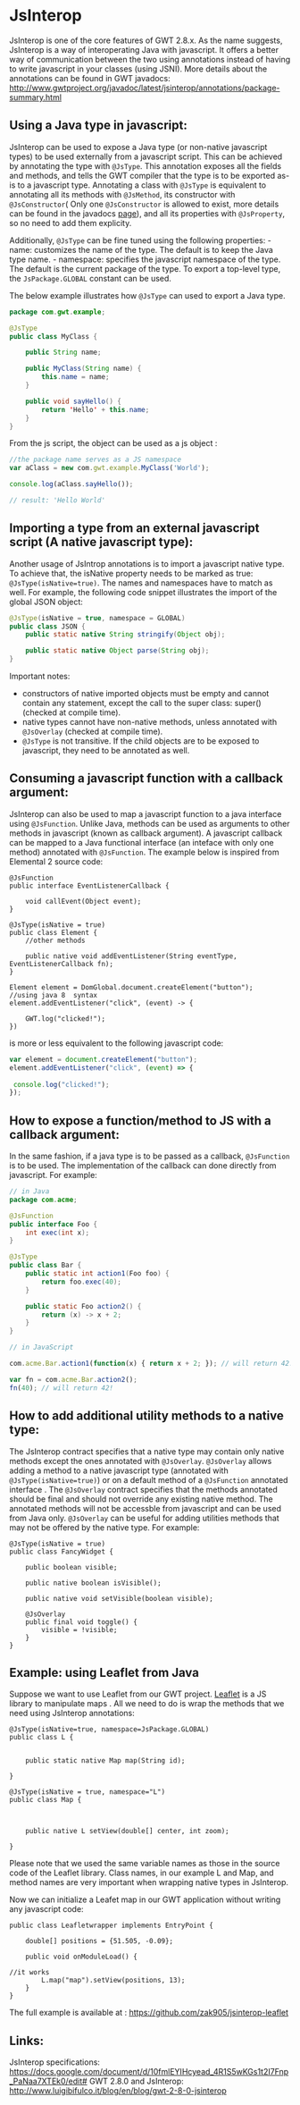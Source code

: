 JsInterop
===

JsInterop is one of the core features of GWT 2.8.x. As the name suggests, JsInterop is a way of interoperating Java with javascript. It offers a better way of communication between the two using annotations instead of having to write javascript in your classes (using JSNI). More details about the annotations can be found in GWT javadocs: http://www.gwtproject.org/javadoc/latest/jsinterop/annotations/package-summary.html


## Using a Java type in javascript:

JsInterop can be used to expose a Java type (or non-native javascript types)  to be used externally from a javascript script. This can be achieved by annotating the type with `@JsType`. This annotation exposes all the fields and methods, and tells the GWT compiler that the type is to be exported as-is to a javascript type. Annotating a class with `@JsType` is equivalent to annotating all its methods with `@JsMethod`, its constructor with `@JsConstructor`( Only one `@JsConstructor` is allowed to exist, more details can be found in the javadocs [page](http://www.gwtproject.org/javadoc/latest/jsinterop/annotations/JsConstructor.html)), and all its properties with `@JsProperty`, so no need to add them explicity.  

Additionally, `@JsType` can be fine tuned using the following properties:
        - name: customizes the name of the type. The default is to keep the Java type name. 
        - namespace: specifies the javascript namespace of the type. The default is the current package of the type. To export a top-level type, the `JsPackage.GLOBAL` constant can be used. 

  The below example illustrates how `@JsType` can used to export a Java type.   


```java
package com.gwt.example;

@JsType
public class MyClass {

    public String name;

    public MyClass(String name) {
        this.name = name;
    }

    public void sayHello() {
        return 'Hello' + this.name;
    }
}
```
  From the js script, the object can be used as a js object :

```javascript
//the package name serves as a JS namespace
var aClass = new com.gwt.example.MyClass('World');

console.log(aClass.sayHello());

// result: 'Hello World'
```


## Importing a type from an external javascript script (A native javascript type):

  Another usage of JsIntrop annotations is to import a javascript native type. To achieve that, the isNative property needs to be marked as true: `@JsType(isNative=true)`. The names and namespaces have to match as well. For example, the following code snippet illustrates the import of the global JSON object:

```java
@JsType(isNative = true, namespace = GLOBAL)
public class JSON {
    public static native String stringify(Object obj);

    public static native Object parse(String obj);
}
```


Important notes: 
      
   * constructors of native imported objects must be empty and cannot contain any statement, except the call to the super class:  super() (checked at compile time).
   * native types cannot have non-native methods, unless annotated with `@JsOverlay` (checked at compile time).
   * `@JsType` is not transitive. If the child objects are to be exposed to javascript, they need to be annotated as well.
  

## Consuming a javascript function with a callback argument:

JsInterop can also be used to map a javascript function to a java interface using `@JsFunction`. Unlike Java, methods can be used as arguments to other methods in javascript (known as callback argument). A javascript callback can be mapped to a Java functional interface (an inteface with only one method) annotated with `@JsFunction`. The example below is inspired from Elemental 2 source code:

```
@JsFunction
public interface EventListenerCallback {

    void callEvent(Object event);
}
```

```
@JsType(isNative = true)
public class Element {
    //other methods

    public native void addEventListener(String eventType, EventListenerCallback fn);
}
```

```
Element element = DomGlobal.document.createElement("button");
//using java 8  syntax
element.addEventListener("click", (event) -> {
  
    GWT.log("clicked!");
})
```
is more or less equivalent to the following javascript code:

```javascript
var element = document.createElement("button");
element.addEventListener("click", (event) => {
  
 console.log("clicked!");
});

```


## How to expose a function/method to JS with a callback argument:

In the same fashion, if a java type is to be passed as a callback, `@JsFunction` is to be used. The implementation of the callback can done directly from javascript. For example:

```java
// in Java
package com.acme;

@JsFunction
public interface Foo {
    int exec(int x);
}

@JsType
public class Bar {
    public static int action1(Foo foo) {
        return foo.exec(40);
    }

    public static Foo action2() {
        return (x) -> x + 2;
    }
}
```


```javascript
// in JavaScript

com.acme.Bar.action1(function(x) { return x + 2; }); // will return 42!

var fn = com.acme.Bar.action2();
fn(40); // will return 42!
```  

## How to add additional utility methods to a native type:

The JsInterop contract specifies that a native type may contain only native methods except the ones annotated with `@JsOverlay`. 
`@JsOverlay` allows adding a method to a native javascript type (annotated with `@JsType(isNative=true)`) or on a default method of a `@JsFunction` annotated interface . The `@JsOverlay` contract specifies that the methods annotated should be final and should not override any existing native method. The annotated methods will not be accessble from javascript and can be used from Java only. `@JsOverlay` can be useful for adding utilities methods that may not be offered by the native type. For example:

```
@JsType(isNative = true)
public class FancyWidget {

    public boolean visible;

    public native boolean isVisible();

    public native void setVisible(boolean visible);

    @JsOverlay
    public final void toggle() {
        visible = !visible;
    }
}
```

## Example: using Leaflet from Java

 Suppose we want to use Leaflet from our GWT project. [Leaflet](http://leafletjs.com/) is a JS library to manipulate maps . All we need to do is wrap the methods that we need using JsInterop annotations:

```
@JsType(isNative=true, namespace=JsPackage.GLOBAL)
public class L {


    public static native Map map(String id);

}
```
```
@JsType(isNative = true, namespace="L")
public class Map {


    
    public native L setView(double[] center, int zoom);

}
```
Please note that we used the same variable names as those in the source code of the Leaflet library. Class names, in our example L and Map, and method names are very important when wrapping native types in JsInterop.

Now we can initialize a Leafet map in our GWT application without writing any javascript code:

```
public class Leafletwrapper implements EntryPoint {

    double[] positions = {51.505, -0.09};

    public void onModuleLoad() {

//it works
        L.map("map").setView(positions, 13);
    }
}
```
The full example is available at : https://github.com/zak905/jsinterop-leaflet

## Links: 

JsInterop specifications: 
https://docs.google.com/document/d/10fmlEYIHcyead_4R1S5wKGs1t2I7Fnp_PaNaa7XTEk0/edit#
GWT 2.8.0 and JsInterop: http://www.luigibifulco.it/blog/en/blog/gwt-2-8-0-jsinterop